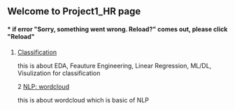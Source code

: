 ## Welcome to Project1_HR page

####  * if error "Sorry, something went wrong. Reload?" comes out, please click "Reload"

1. [Classification](https://github.com/tododata101/tododata101.github.io/blob/master/pythoncode/Project1_HR/Classification.ipynb) 

   this is about EDA, Feauture Engineering, Linear Regression, ML/DL, Visulization for classification
   
   2 [NLP: wordcloud](https://github.com/tododata101/tododata101.github.io/blob/master/pythoncode/Project1_HR/NLP_by_interview.ipynb)
    
    this is about wordcloud which is basic of NLP
